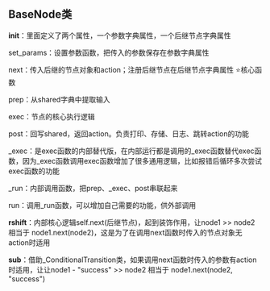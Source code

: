 ## BaseNode类
__init__：里面定义了两个属性，一个参数字典属性，一个后继节点字典属性

set_params：设置参数函数，把传入的参数保存在参数字典属性

next：传入后继的节点对象和action；注册后继节点在后继节点字典属性    ⭐核心函数

prep：从shared字典中提取输入

exec：节点的核心执行逻辑

post：回写shared，返回action。负责打印、存储、日志、跳转action的功能

_exec：是exec函数的内部替代版，在内部运行都是调用的_exec函数替代exec函数，因为_exec函数调用exec函数增加了很多通用逻辑，比如报错后循环多次尝试exec函数的功能

_run：内部调用函数，把prep、_exec、post串联起来

run：调用_run函数，可以增加自己需要的功能，供外部调用

__rshift__：内部核心逻辑self.next(后继节点)，起到装饰作用，让node1 >> node2 相当于 node1.next(node2)，这是为了在调用next函数时传入的节点对象无action时适用

__sub__：借助_ConditionalTransition类，如果调用next函数时传入的参数有action时适用，让让node1 - "success" >> node2 相当于 node1.next(node2, "success")
